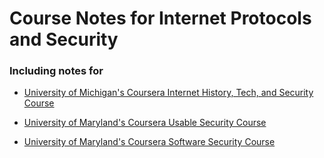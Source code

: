 # Course Notes for Internet Protocols and Security
### Including notes for 
  
  - [University of Michigan's Coursera Internet History, Tech, and Security Course](./internet_history_tech_security_course/README.md)

  - [University of Maryland's Coursera Usable Security Course](./usable_security/README.md)

  - [University of Maryland's Coursera Software Security Course](./software_security/README.md)
